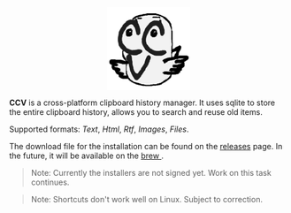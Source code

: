 
<img style="display: block; margin: auto;" height="150" src="./src/assets/logo256.png"/>

**CCV** is a cross-platform clipboard history manager. It uses sqlite to store the entire clipboard history, allows you to search and reuse old items. 

Supported formats: *Text*, *Html*, *Rtf*, *Images*, *Files*.

The download file for the installation can be found on the [releases](https://github.com/ansirotenko/ccv/releases) page. In the future, it will be available on the [brew ](https://brew.sh/).

> Note: Currently the installers are not signed yet. Work on this task continues.

> Note: Shortcuts don't work well on Linux. Subject to correction.